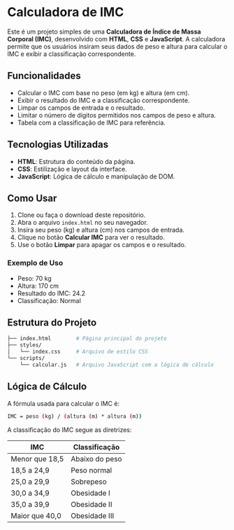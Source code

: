 # Calculadora de IMC

Este é um projeto simples de uma **Calculadora de Índice de Massa Corporal (IMC)**, desenvolvido com **HTML**, **CSS** e **JavaScript**. A calculadora permite que os usuários insiram seus dados de peso e altura para calcular o IMC e exibir a classificação correspondente.

## Funcionalidades

- Calcular o IMC com base no peso (em kg) e altura (em cm).
- Exibir o resultado do IMC e a classificação correspondente.
- Limpar os campos de entrada e o resultado.
- Limitar o número de dígitos permitidos nos campos de peso e altura.
- Tabela com a classificação de IMC para referência.

## Tecnologias Utilizadas

- **HTML**: Estrutura do conteúdo da página.
- **CSS**: Estilização e layout da interface.
- **JavaScript**: Lógica de cálculo e manipulação de DOM.

## Como Usar

1. Clone ou faça o download deste repositório.
2. Abra o arquivo `index.html` no seu navegador.
3. Insira seu peso (kg) e altura (cm) nos campos de entrada.
4. Clique no botão **Calcular IMC** para ver o resultado.
5. Use o botão **Limpar** para apagar os campos e o resultado.

### Exemplo de Uso

- Peso: 70 kg
- Altura: 170 cm
- Resultado do IMC: 24.2
- Classificação: Normal

## Estrutura do Projeto

```bash
├── index.html        # Página principal do projeto
├── styles/
│   └── index.css     # Arquivo de estilo CSS
└── scripts/
    └── calcular.js   # Arquivo JavaScript com a lógica de cálculo
```


## Lógica de Cálculo
A fórmula usada para calcular o IMC é:
```bash
IMC = peso (kg) / (altura (m) * altura (m))
```

A classificação do IMC segue as diretrizes:

| IMC                | Classificação       |
|--------------------|---------------------|
| Menor que 18,5     | Abaixo do peso      |
| 18,5 a 24,9        | Peso normal         |
| 25,0 a 29,9        | Sobrepeso           |
| 30,0 a 34,9        | Obesidade I         |
| 35,0 a 39,9        | Obesidade II        |
| Maior que 40,0     | Obesidade III       |



